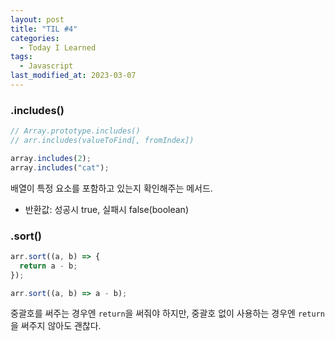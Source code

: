 ```yaml
---
layout: post
title: "TIL #4"
categories:
  - Today I Learned
tags:
  - Javascript
last_modified_at: 2023-03-07
---
```



### .includes()
```js
// Array.prototype.includes()
// arr.includes(valueToFind[, fromIndex])

array.includes(2);
array.includes("cat");
```
배열이 특정 요소를 포함하고 있는지 확인해주는 메서드.
- 반환값: 성공시 true, 실패시 false(boolean)


### .sort()
```js
arr.sort((a, b) => {
  return a - b;
});

arr.sort((a, b) => a - b);
```
중괄호를 써주는 경우엔 `return`을 써줘야 하지만, 중괄호 없이 사용하는 경우엔 `return`을 써주지 않아도 괜찮다.

